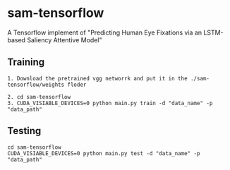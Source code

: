 # sam-tensorflow
A Tensorflow implement of "Predicting Human Eye Fixations via an LSTM-based Saliency Attentive Model"



## Training
```
1. Download the pretrained vgg networrk and put it in the ./sam-tensorflow/weights floder

2. cd sam-tensorflow
3. CUDA_VISIABLE_DEVICES=0 python main.py train -d "data_name" -p "data_path"
```

## Testing
```
cd sam-tensorflow
CUDA_VISIABLE_DEVICES=0 python main.py test -d "data_name" -p "data_path"

```

